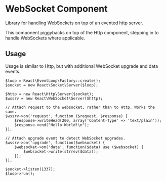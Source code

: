 # WebSocket Component

Library for handling WebSockets on top of an evented http server.

This component piggybacks on top of the Http component, stepping in to handle
WebSockets where applicable.

## Usage

Usage is similar to Http, but with additional WebSocket upgrade and data events.

    $loop = React\EventLoop\Factory::create();
    $socket = new React\Socket\Server($loop);

    $http = new React\Http\Server($socket);
	$wssrv = new React\WebSocket\Server($http);

	// Attach request to the websocket, rather than to Http. Works the same.
    $wssrv->on('request', function ($request, $response) {
        $response->writeHead(200, array('Content-Type' => 'text/plain'));
        $response->end("Hello World!\n");
    });

	// Attach upgrade event to detect WebSocket upgrades.
	$wssrv->on('upgrade', function($websocket) {
		$websocket->on('data', function($data) use ($websocket) {
			$websocket->write(strrev($data));
		});
	});

    $socket->listen(1337);
    $loop->run();
